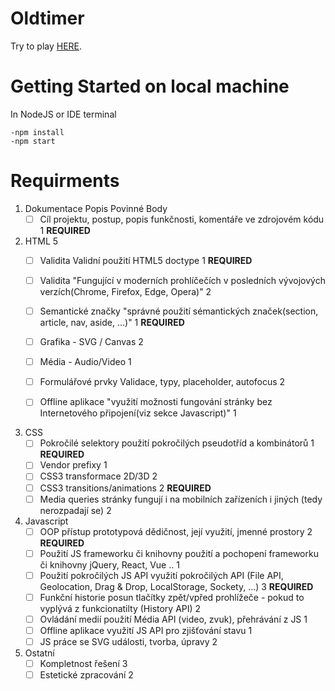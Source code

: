 # Oldtimer
Try to play [HERE](https://oldtimer-kaj-semestral-work.herokuapp.com).

# Getting Started on local machine
In NodeJS or IDE terminal
```
-npm install
-npm start
```

# Requirments
1. Dokumentace	Popis		Povinné	Body
   - [ ] Cíl projektu, postup, popis funkčnosti, komentáře ve zdrojovém kódu 1 **REQUIRED**

2. HTML 5
   - [ ] Validita Validní použití HTML5 doctype	1 **REQUIRED**
   - [ ] Validita "Fungující v moderních prohlíčečích v posledních vývojových verzích(Chrome, Firefox, Edge, Opera)" 2
   - [ ] Semantické značky "správné použití sémantických značek(section, article, nav, aside, ...)" 1 **REQUIRED**
   - [ ] Grafika - SVG / Canvas	2
   - [ ] Média - Audio/Video 1
   - [ ] Formulářové prvky Validace, typy, placeholder, autofocus 2
   - [ ] Offline aplikace "využití možnosti fungování stránky bez Internetového připojení(viz sekce Javascript)" 1


3. CSS
   - [ ] Pokročilé selektory použití pokročilých pseudotříd a kombinátorů 1 **REQUIRED**
   - [ ] Vendor prefixy 1
   - [ ] CSS3 transformace 2D/3D	2
   - [ ] CSS3 transitions/animations	2 **REQUIRED**
   - [ ] Media queries stránky fungují i na mobilních zařízeních i jiných (tedy nerozpadají se)	2

4. Javascript
   - [ ] OOP přístup	prototypová dědičnost, její využití, jmenné prostory 2 **REQUIRED**
   - [ ] Použití JS frameworku či knihovny	použití a pochopení frameworku či knihovny jQuery, React, Vue .. 1
   - [ ] Použití pokročilých JS API	využití pokročilých API (File API, Geolocation, Drag & Drop, LocalStorage, Sockety, ...) 3 **REQUIRED**
   - [ ] Funkční historie posun tlačítky zpět/vpřed prohlížeče - pokud to vyplývá z funkcionatilty (History API) 2
   - [ ] Ovládání medií	použití Média API (video, zvuk), přehrávání z JS 1
   - [ ] Offline aplikace využití JS API pro zjišťování stavu	1
   - [ ] JS práce se SVG události, tvorba, úpravy 2

5. Ostatní
   - [ ] Kompletnost řešení	3
   - [ ] Estetické zpracování 2